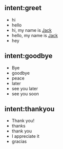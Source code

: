 
## intent:greet
- hi
- hello
- hi, my name is [Jack](PERSON)
- hello, my name is [Jack](PERSON)
- hey

## intent:goodbye
- Bye
- goodbye
- peace
- later
- see you later
- see you soon

## intent:thankyou
- Thank you!
- thanks
- thank you
- I appreciate it
- gracias
